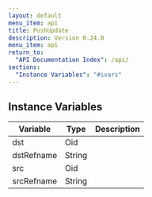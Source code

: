 ```yaml
---
layout: default
menu_item: api
title: PushUpdate
description: Version 0.24.0
menu_item: api
return_to:
  "API Documentation Index": /api/
sections:
  "Instance Variables": "#ivars"
---
```


## <a name="ivars"></a>Instance Variables

| Variable | Type | Description |
| --- | --- | --- |
| <a name="dst"></a>dst | Oid |  |
| <a name="dstRefname"></a>dstRefname | String |  |
| <a name="src"></a>src | Oid |  |
| <a name="srcRefname"></a>srcRefname | String |  |

